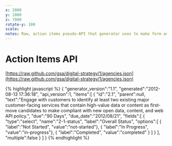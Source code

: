 ```yaml
---
x: 2000
y: 1000
z: 7000
rotate-y: 180
scale:
notes: Raw, action items pseudo-API that generator uses to make form and create XML/JSON files
---
```

# Action Items API

[https://raw.github.com/gsa/digital-strategy/1/agencies.json](https://raw.github.com/gsa/digital-strategy/1/agencies.json)

{% highlight javascript %}
{
   "generator_version":"1.1",
   "generated":"2012-08-13 17:36:18",
   "api_version":1,
   "items":[
      {
         "id":"2.1",
         "parent":null,
         "text":"Engage with customers to identify at least two existing major customer-facing services that contain high-value data or content as first-move candidates to make compliant with new open data, content, and web API policy.",
         "due":"90 Days",
         "due_date":"2012\/08\/21",
         "fields":[
            {
               "type":"select",
               "name":"2-1-status",
               "label":"Overall Status",
               "options":[
                  { "label":"Not Started", "value":"not-started"},
                  { "label":"In Progress", "value":"in-progress"},
                  { "label":"Completed", "value":"completed" }
               ]
            }
         ],
         "multiple":false
      }
   ]
}
{% endhighlight %}


